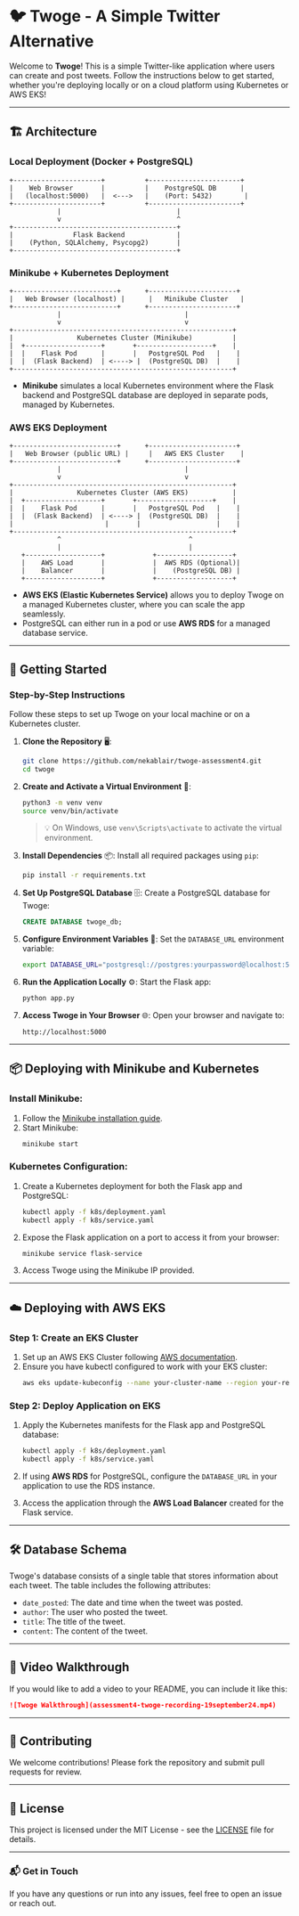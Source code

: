 # 🐦 Twoge - A Simple Twitter Alternative

Welcome to **Twoge**! This is a simple Twitter-like application where users can create and post tweets. Follow the instructions below to get started, whether you're deploying locally or on a cloud platform using Kubernetes or AWS EKS!

---

## 🏗️ Architecture

### **Local Deployment (Docker + PostgreSQL)**

```plaintext
+----------------------+          +-----------------------+
|    Web Browser       |          |    PostgreSQL DB      |
|   (localhost:5000)   |  <--->   |    (Port: 5432)        |
+----------------------+          +-----------------------+
            |                             |
            v                             ^
+-----------------------------------------+
|               Flask Backend             |
|    (Python, SQLAlchemy, Psycopg2)       |
+-----------------------------------------+
```

### **Minikube + Kubernetes Deployment**

```plaintext
+--------------------------+      +----------------------+
|   Web Browser (localhost) |      |   Minikube Cluster   |
+--------------------------+      +----------------------+
            |                               |
            v                               v
+-------------------------------------------------------+
|                Kubernetes Cluster (Minikube)          |
|  +-------------------+       +-------------------+    |
|  |    Flask Pod      |       |   PostgreSQL Pod   |    |
|  |  (Flask Backend)  | <----> |  (PostgreSQL DB)  |    |
+-------------------------------------------------------+
```

- **Minikube** simulates a local Kubernetes environment where the Flask backend and PostgreSQL database are deployed in separate pods, managed by Kubernetes.

### **AWS EKS Deployment**

```plaintext
+--------------------------+      +----------------------+
|   Web Browser (public URL) |     |   AWS EKS Cluster    |
+--------------------------+      +----------------------+
            |                               |
            v                               v
+-------------------------------------------------------+
|                Kubernetes Cluster (AWS EKS)           |
|  +-------------------+       +-------------------+    |
|  |    Flask Pod      |       |   PostgreSQL Pod   |    |
|  |  (Flask Backend)  | <----> |  (PostgreSQL DB)  |    |
|                       |       |                   |    |
+-------------------------------------------------------+
            ^                                ^
            |                                |
   +-------------------+            +-------------------+
   |    AWS Load       |            |  AWS RDS (Optional)|
   |    Balancer       |            |    (PostgreSQL DB) |
   +-------------------+            +-------------------+
```

- **AWS EKS (Elastic Kubernetes Service)** allows you to deploy Twoge on a managed Kubernetes cluster, where you can scale the app seamlessly.
- PostgreSQL can either run in a pod or use **AWS RDS** for a managed database service.

---

## 🚀 Getting Started

### Step-by-Step Instructions

Follow these steps to set up Twoge on your local machine or on a Kubernetes cluster.

1. **Clone the Repository** 🖥️:
   ```bash
   git clone https://github.com/nekablair/twoge-assessment4.git
   cd twoge
   ```

2. **Create and Activate a Virtual Environment** 🐍:
   ```bash
   python3 -m venv venv
   source venv/bin/activate
   ```

   > 💡 On Windows, use `venv\Scripts\activate` to activate the virtual environment.

3. **Install Dependencies** 📦:
   Install all required packages using `pip`:
   ```bash
   pip install -r requirements.txt
   ```

4. **Set Up PostgreSQL Database** 🗄️:
   Create a PostgreSQL database for Twoge:
   ```sql
   CREATE DATABASE twoge_db;
   ```

5. **Configure Environment Variables** 🔧:
   Set the `DATABASE_URL` environment variable:
   ```bash
   export DATABASE_URL="postgresql://postgres:yourpassword@localhost:5432/twoge_db"
   ```

6. **Run the Application Locally** ⚙️:
   Start the Flask app:
   ```bash
   python app.py
   ```

7. **Access Twoge in Your Browser** 🌐:
   Open your browser and navigate to:
   ```
   http://localhost:5000
   ```

---

## 📦 Deploying with Minikube and Kubernetes

### Install Minikube:
1. Follow the [Minikube installation guide](https://minikube.sigs.k8s.io/docs/start/).
2. Start Minikube:
   ```bash
   minikube start
   ```

### Kubernetes Configuration:
1. Create a Kubernetes deployment for both the Flask app and PostgreSQL:
   ```bash
   kubectl apply -f k8s/deployment.yaml
   kubectl apply -f k8s/service.yaml
   ```

2. Expose the Flask application on a port to access it from your browser:
   ```bash
   minikube service flask-service
   ```

3. Access Twoge using the Minikube IP provided.

---

## ☁️ Deploying with AWS EKS

### Step 1: Create an EKS Cluster
1. Set up an AWS EKS Cluster following [AWS documentation](https://docs.aws.amazon.com/eks/latest/userguide/getting-started.html).
2. Ensure you have kubectl configured to work with your EKS cluster:
   ```bash
   aws eks update-kubeconfig --name your-cluster-name --region your-region
   ```

### Step 2: Deploy Application on EKS
1. Apply the Kubernetes manifests for the Flask app and PostgreSQL database:
   ```bash
   kubectl apply -f k8s/deployment.yaml
   kubectl apply -f k8s/service.yaml
   ```

2. If using **AWS RDS** for PostgreSQL, configure the `DATABASE_URL` in your application to use the RDS instance.

3. Access the application through the **AWS Load Balancer** created for the Flask service.

---

## 🛠️ Database Schema

Twoge's database consists of a single table that stores information about each tweet. The table includes the following attributes:

- `date_posted`: The date and time when the tweet was posted.
- `author`: The user who posted the tweet.
- `title`: The title of the tweet.
- `content`: The content of the tweet.

---

## 🎥 Video Walkthrough

If you would like to add a video to your README, you can include it like this:

```markdown
![Twoge Walkthrough](assessment4-twoge-recording-19september24.mp4)
```

---

## 📝 Contributing

We welcome contributions! Please fork the repository and submit pull requests for review.

---

## 📜 License

This project is licensed under the MIT License - see the [LICENSE](LICENSE) file for details.

---

### 📬 Get in Touch

If you have any questions or run into any issues, feel free to open an issue or reach out.
